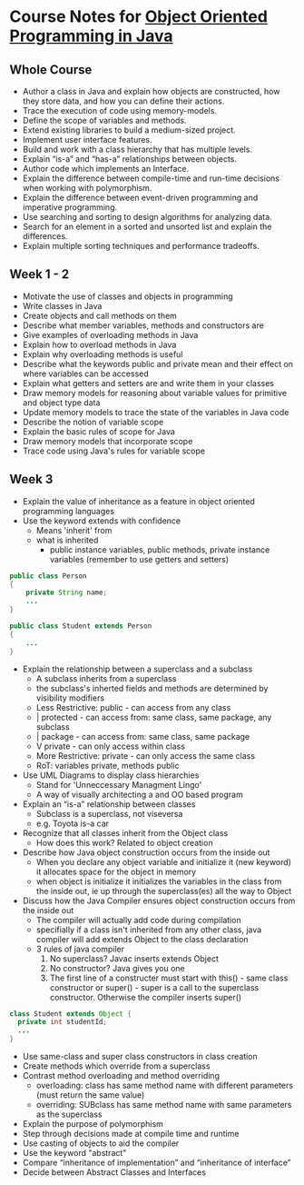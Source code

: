 # Course Notes for [Object Oriented Programming in Java](https://www.coursera.org/learn/object-oriented-java/)

## Whole Course
* Author a class in Java and explain how objects are constructed, how they store data, and how you can define their actions.
* Trace the execution of code using memory-models.
* Define the scope of variables and methods.
* Extend existing libraries to build a medium-sized project.
* Implement user interface features.
* Build and work with a class hierarchy that has multiple levels.
* Explain “is-a” and “has-a” relationships between objects.
* Author code which implements an Interface.
* Explain the difference between compile-time and run-time decisions when working with polymorphism.
* Explain the difference between event-driven programming and imperative programming.
* Use searching and sorting to design algorithms for analyzing data.
* Search for an element in a sorted and unsorted list and explain the differences.
* Explain multiple sorting techniques and performance tradeoffs.

## Week 1 - 2
* Motivate the use of classes and objects in programming
* Write classes in Java
* Create objects and call methods on them
* Describe what member variables, methods and constructors are
* Give examples of overloading methods in Java
* Explain how to overload methods in Java
* Explain why overloading methods is useful
* Describe what the keywords public and private mean and their effect on where variables can be accessed
* Explain what getters and setters are and write them in your classes
* Draw memory models for reasoning about variable values for primitive and object type data
* Update memory models to trace the state of the variables in Java code
* Describe the notion of variable scope
* Explain the basic rules of scope for Java
* Draw memory models that incorporate scope
* Trace code using Java's rules for variable scope

## Week 3
* Explain the value of inheritance as a feature in object oriented programming languages
* Use the keyword extends with confidence
  * Means 'inherit' from
  * what is inherited
    * public instance variables, public methods, private instance variables (remember to use getters and setters)
```java
public class Person
{
	private String name;
	...
}

public class Student extends Person
{
	...
}
```
* Explain the relationship between a superclass and a subclass
  * A subclass inherits from a superclass
  * the subclass's inherted fields and methods are determined by visibility modifiers
  * Less Restrictive: public - can access from any class
  * | protected - can access from: same class, same package, any subclass
  * | package - can access from: same class, same package
  * V private - can only access within class
  * More Restrictive: private - can only access the same class
  * RoT: variables private, methods public 
* Use UML Diagrams to display class hierarchies
  * Stand for 'Unneccessary Managment Lingo'
  * A way of visually architecting a and OO based program
* Explain an “is-a” relationship between classes
  * Subclass is a superclass, not viseversa
  * e.g. Toyota is-a car
* Recognize that all classes inherit from the Object class
  * How does this work? Related to object creation
* Describe how Java object construction occurs from the inside out
  * When you declare any object variable and initialize it (new keyword) it allocates space for the object in memory
  * when object is initialize it initializes the variables in the class from the inside out, ie up through the superclass(es) all the way to Object
* Discuss how the Java Compiler ensures object construction occurs from the inside out
  * The compiler will actually add code during compilation
  * specifially if a class isn't inherited from any other class, java compiler will add extends Object to the class declaration
  * 3 rules of java compiler
    1. No superclass? Javac inserts extends Object
    2. No constructor? Java gives you one
    3. The first line of a constructer must start with this() - same class constructor or super() - super is a call to the superclass constructor. Otherwise the compiler inserts super()
```java
class Student extends Object {
  private int studentId;
  ...
}
```
* Use same-class and super class constructors in class creation
* Create methods which override from a superclass
* Contrast method overloading and method overriding
  * overloading: class has same method name with different parameters (must return the same value)
  * overriding: SUBclass has same method name with same parameters as the superclass
* Explain the purpose of polymorphism
* Step through decisions made at compile time and runtime
* Use casting of objects to aid the compiler
* Use the keyword "abstract"
* Compare “inheritance of implementation” and “inheritance of interface”
* Decide between Abstract Classes and Interfaces